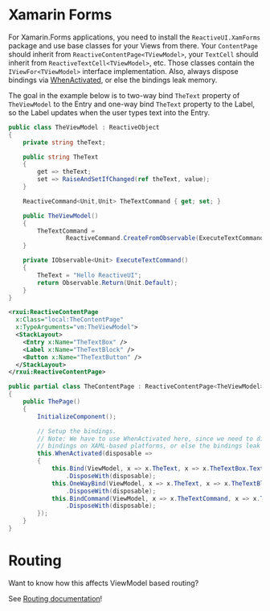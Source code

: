 # Xamarin Forms

For Xamarin.Forms applications, you need to install the `ReactiveUI.XamForms` package and use base classes for your Views from there. Your `ContentPage` should inherit from `ReactiveContentPage<TViewModel>`, your `TextCell` should inherit from `ReactiveTextCell<TViewModel>`, etc. Those classes contain the `IViewFor<TViewModel>` interface implementation. Also, always dispose bindings via [WhenActivated](../when-activated), or else the bindings leak memory.

The goal in the example below is to two-way bind `TheText` property of `TheViewModel` to the Entry and one-way bind `TheText` property to the Label, so the Label updates when the user types text into the Entry.
 
```csharp
public class TheViewModel : ReactiveObject
{
    private string theText;

    public string TheText
    {
        get => theText;
        set => RaiseAndSetIfChanged(ref theText, value);
    }

    ReactiveCommand<Unit,Unit> TheTextCommand { get; set; }

    public TheViewModel()
    {
        TheTextCommand =
                ReactiveCommand.CreateFromObservable(ExecuteTextCommand);
    }

    private IObservable<Unit> ExecuteTextCommand()
    {
        TheText = "Hello ReactiveUI";
        return Observable.Return(Unit.Default);
    }
}
```

```xml
<rxui:ReactiveContentPage
  x:Class="local:TheContentPage"
  x:TypeArguments="vm:TheViewModel">
  <StackLayout>
    <Entry x:Name="TheTextBox" />
    <Label x:Name="TheTextBlock" />
    <Button x:Name="TheTextButton" />
  </StackLayout>
</rxui:ReactiveContentPage>
```

```csharp
public partial class TheContentPage : ReactiveContentPage<TheViewModel>
{
    public ThePage()
    {
        InitializeComponent();

        // Setup the bindings.
        // Note: We have to use WhenActivated here, since we need to dispose the
        // bindings on XAML-based platforms, or else the bindings leak memory.
        this.WhenActivated(disposable =>
        {
            this.Bind(ViewModel, x => x.TheText, x => x.TheTextBox.Text)
                .DisposeWith(disposable);
            this.OneWayBind(ViewModel, x => x.TheText, x => x.TheTextBlock.Text)
                .DisposeWith(disposable);
            this.BindCommand(ViewModel, x => x.TheTextCommand, x => x.TheTextButton)
                .DisposeWith(disposable);
        });
    }
}
```

# Routing

Want to know how this affects ViewModel based routing?

See [Routing documentation](../routing)!

